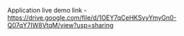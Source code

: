Application live demo link  - https://drive.google.com/file/d/1OEY7qCeHKSyyYmyGn0-Q07qY7IW8VtqM/view?usp=sharing
